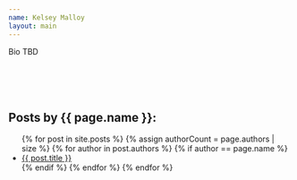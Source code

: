```yaml
---
name: Kelsey Malloy
layout: main
---
```


Bio TBD
<br><br><br><br><br>

<h2>Posts by {{ page.name }}:</h2>
<ul>
{% for post in site.posts %}
  {% assign authorCount = page.authors | size %}
  {% for author in post.authors %}
    {% if author == page.name %}
      <li><a href="{{ site.baseurl }}{{ post.url }}">{{ post.title }}</a></li>
    {% endif %}
  {% endfor %}
{% endfor %}
</ul>

